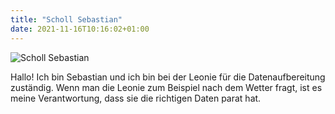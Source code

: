 ```yaml
---
title: "Scholl Sebastian"
date: 2021-11-16T10:16:02+01:00
---
```


![Scholl Sebastian](./../../../images/scholl.jpg)

Hallo! Ich bin Sebastian und ich bin bei der Leonie für die Datenaufbereitung zuständig. Wenn man die Leonie zum Beispiel nach dem Wetter fragt, ist es meine Verantwortung, dass sie die richtigen Daten parat hat.
